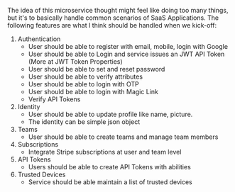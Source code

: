The idea of this microservice thought might feel like doing too many things, but it's to basically handle common scenarios of SaaS Applications. The following features are what I think should be handled when we kick-off:

1. Authentication
   - User should be able to register with email, mobile, login with Google
   - User should be able to Login and service issues an JWT API Token (More at JWT Token Properties)
   - User should be able to set and reset password
   - User should be able to verify attributes
   - User should be able to login with OTP
   - User should be able to login with Magic Link
   - Verify API Tokens
2. Identity
   - User should be able to update profile like name, picture.  
   - The identity can be simple json object
3. Teams
   - User should be able to create teams and manage team members
4. Subscriptions
   - Integrate Stripe subscriptions at user and team level
5. API Tokens
   - Users should be able to create API Tokens with abilities
6. Trusted Devices
   - Service should be able maintain a list of trusted devices